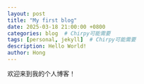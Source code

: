 ```yaml
---
layout: post
title: "My first blog"
date: 2025-03-18 21:00:00 +0800
categories: blog  # Chirpy可能需要
tags: [personal, jekyll]  # Chirpy可能需要
description: Hello World!
author: Hong
---
```


欢迎来到我的个人博客！
